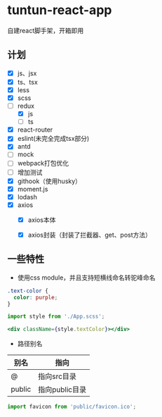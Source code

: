 # tuntun-react-app
自建react脚手架，开箱即用

## 计划

- [x] js、jsx
- [x] ts、tsx
- [x] less
- [x] scss
- [ ] redux
  - [x] js
  - [ ] ts
- [x] react-router
- [x] eslint(未完全完成tsx部分)
- [x] antd
- [ ] mock
- [ ] webpack打包优化
- [ ] 增加测试
- [x] githook（使用husky）
- [x] moment.js
- [x] lodash
- [x] axios
  - [x] axios本体
  - [x] axios封装（封装了拦截器、get、post方法）


## 一些特性

- 使用css module，并且支持短横线命名转驼峰命名

```scss
.text-color {
  color: purple;
}
```

```jsx
import style from './App.scss';

<div className={style.textColor}></div>
```

- 路径别名

| 别名   | 指向           |
| ------ | -------------- |
| @      | 指向src目录    |
| public | 指向public目录 |

```jsx
import favicon from 'public/favicon.ico';
```


